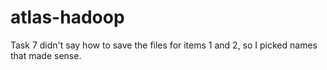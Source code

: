 # atlas-hadoop

Task 7 didn't say how to save the files for items 1 and 2, so I picked names 
that made sense.

